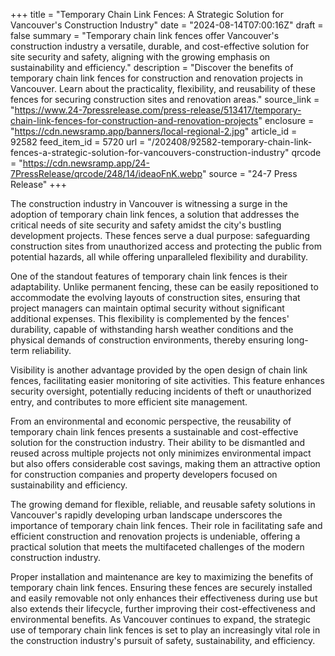 +++
title = "Temporary Chain Link Fences: A Strategic Solution for Vancouver's Construction Industry"
date = "2024-08-14T07:00:16Z"
draft = false
summary = "Temporary chain link fences offer Vancouver's construction industry a versatile, durable, and cost-effective solution for site security and safety, aligning with the growing emphasis on sustainability and efficiency."
description = "Discover the benefits of temporary chain link fences for construction and renovation projects in Vancouver. Learn about the practicality, flexibility, and reusability of these fences for securing construction sites and renovation areas."
source_link = "https://www.24-7pressrelease.com/press-release/513417/temporary-chain-link-fences-for-construction-and-renovation-projects"
enclosure = "https://cdn.newsramp.app/banners/local-regional-2.jpg"
article_id = 92582
feed_item_id = 5720
url = "/202408/92582-temporary-chain-link-fences-a-strategic-solution-for-vancouvers-construction-industry"
qrcode = "https://cdn.newsramp.app/24-7PressRelease/qrcode/248/14/ideaoFnK.webp"
source = "24-7 Press Release"
+++

<p>The construction industry in Vancouver is witnessing a surge in the adoption of temporary chain link fences, a solution that addresses the critical needs of site security and safety amidst the city's bustling development projects. These fences serve a dual purpose: safeguarding construction sites from unauthorized access and protecting the public from potential hazards, all while offering unparalleled flexibility and durability.</p><p>One of the standout features of temporary chain link fences is their adaptability. Unlike permanent fencing, these can be easily repositioned to accommodate the evolving layouts of construction sites, ensuring that project managers can maintain optimal security without significant additional expenses. This flexibility is complemented by the fences' durability, capable of withstanding harsh weather conditions and the physical demands of construction environments, thereby ensuring long-term reliability.</p><p>Visibility is another advantage provided by the open design of chain link fences, facilitating easier monitoring of site activities. This feature enhances security oversight, potentially reducing incidents of theft or unauthorized entry, and contributes to more efficient site management.</p><p>From an environmental and economic perspective, the reusability of temporary chain link fences presents a sustainable and cost-effective solution for the construction industry. Their ability to be dismantled and reused across multiple projects not only minimizes environmental impact but also offers considerable cost savings, making them an attractive option for construction companies and property developers focused on sustainability and efficiency.</p><p>The growing demand for flexible, reliable, and reusable safety solutions in Vancouver's rapidly developing urban landscape underscores the importance of temporary chain link fences. Their role in facilitating safe and efficient construction and renovation projects is undeniable, offering a practical solution that meets the multifaceted challenges of the modern construction industry.</p><p>Proper installation and maintenance are key to maximizing the benefits of temporary chain link fences. Ensuring these fences are securely installed and easily removable not only enhances their effectiveness during use but also extends their lifecycle, further improving their cost-effectiveness and environmental benefits. As Vancouver continues to expand, the strategic use of temporary chain link fences is set to play an increasingly vital role in the construction industry's pursuit of safety, sustainability, and efficiency.</p>